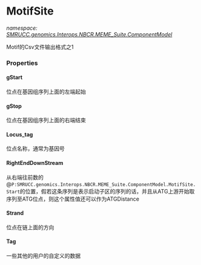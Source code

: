 ﻿# MotifSite
_namespace: [SMRUCC.genomics.Interops.NBCR.MEME_Suite.ComponentModel](./index.md)_

Motif的Csv文件输出格式之1




### Properties

#### gStart
位点在基因组序列上面的左端起始
#### gStop
位点在基因组序列上面的右端结束
#### Locus_tag
位点名称，通常为基因号
#### RightEndDownStream
从右端往前数的@``P:SMRUCC.genomics.Interops.NBCR.MEME_Suite.ComponentModel.MotifSite.Start``的位置，假若这条序列是表示启动子区的序列的话，并且从ATG上游开始取序列至ATG位点，则这个属性值还可以作为ATGDistance
#### Strand
位点在链上面的方向
#### Tag
一些其他的用户的自定义的数据
